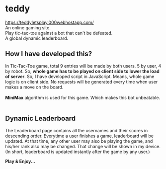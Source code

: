 # teddy
https://teddyletsplay.000webhostapp.com/ <br />
An online gaming site. <br />
Play tic-tac-toe against a bot that can't be defeated.<br />
A global dynamic leaderboard.<br />

## How I have developed this?
In Tic-Tac-Toe game, total 9 entries will be made by both users. 5 by user, 4 by robot. So, <b>whole game has to be played on client side to lower the load of server</b>. So, I have developed script in JavaScript. Means, whole game logic is on client side. No requests will be generated every time when user makes a move on the board. <br/><br/>
<b>MiniMax</b> algorithm is used for this game. Which makes this bot unbeatable.<br/><br/>

## Dynamic Leaderboard
The Leaderboard page contains all the usernames and their scores in descending order. Everytime a user finishes a game, leaderboard will be updated. At that time, any other user may also be playing the game, and his/her rank also may be changed. That change will be shown in my device. (In short, leaderboard is updated instantly after the game by any user.)

<b>Play & Enjoy...</b>
